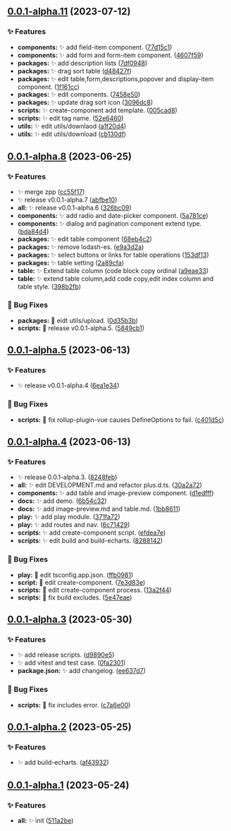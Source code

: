 ## [0.0.1-alpha.11](https://github.com/plus-pro-components/plus-pro-components/compare/0.0.1-alpha.10...0.0.1-alpha.11) (2023-07-12)


### ✨ Features

* **components:** :sparkles: add field-item component. ([77d15c1](https://github.com/plus-pro-components/plus-pro-components/commit/77d15c1))
* **components:** :sparkles: add form and form-item component. ([4607f59](https://github.com/plus-pro-components/plus-pro-components/commit/4607f59))
* **packages:** :sparkles: add description lists ([7df0948](https://github.com/plus-pro-components/plus-pro-components/commit/7df0948))
* **packages:** :sparkles: drag sort table ([d48427f](https://github.com/plus-pro-components/plus-pro-components/commit/d48427f))
* **packages:** :sparkles: edit  table,form,descriptions,popover and display-item component. ([1f161cc](https://github.com/plus-pro-components/plus-pro-components/commit/1f161cc))
* **packages:** :sparkles: edit components. ([7458e50](https://github.com/plus-pro-components/plus-pro-components/commit/7458e50))
* **packages:** :sparkles: update drag sort icon ([3096dc8](https://github.com/plus-pro-components/plus-pro-components/commit/3096dc8))
* **scripts:** :sparkles: create-component add template. ([005cad8](https://github.com/plus-pro-components/plus-pro-components/commit/005cad8))
* **scripts:** :sparkles: edit tag name. ([52e6460](https://github.com/plus-pro-components/plus-pro-components/commit/52e6460))
* **utils:** :sparkles: edit utils/downlaod ([a1f20d4](https://github.com/plus-pro-components/plus-pro-components/commit/a1f20d4))
* **utils:** :sparkles: edit utils/download ([cb130df](https://github.com/plus-pro-components/plus-pro-components/commit/cb130df))



## [0.0.1-alpha.8](https://github.com/plus-pro-components/plus-pro-components/compare/0.0.1-alpha.7...0.0.1-alpha.8) (2023-06-25)


### ✨ Features

* :sparkles: merge zpp ([cc55f17](https://github.com/plus-pro-components/plus-pro-components/commit/cc55f17))
* :sparkles: release v0.0.1-alpha.7 ([abfbe10](https://github.com/plus-pro-components/plus-pro-components/commit/abfbe10))
* **all:** :sparkles: release v0.0.1-alpha.6 ([326bc09](https://github.com/plus-pro-components/plus-pro-components/commit/326bc09))
* **components:** :sparkles: add radio and date-picker component. ([5a781ce](https://github.com/plus-pro-components/plus-pro-components/commit/5a781ce))
* **components:** :sparkles: dialog and pagination component extend type. ([bda84d4](https://github.com/plus-pro-components/plus-pro-components/commit/bda84d4))
* **packages:** :sparkles: edit table component ([68eb4c2](https://github.com/plus-pro-components/plus-pro-components/commit/68eb4c2))
* **packages:** :sparkles: remove lodash-es. ([e9a3d2a](https://github.com/plus-pro-components/plus-pro-components/commit/e9a3d2a))
* **packages:** :sparkles: select buttons or links for table operations ([153df13](https://github.com/plus-pro-components/plus-pro-components/commit/153df13))
* **packages:** :sparkles: table setting ([2a89cfa](https://github.com/plus-pro-components/plus-pro-components/commit/2a89cfa))
* **table:** :sparkles: Extend table column (code block copy ordinal ([a9eae33](https://github.com/plus-pro-components/plus-pro-components/commit/a9eae33))
* **table:** :sparkles: extend table column,add code copy,edit index column and table style. ([398b2fb](https://github.com/plus-pro-components/plus-pro-components/commit/398b2fb))


### 🐛 Bug Fixes

* **packages:** :bug: eidt utils/upload. ([0d35b3b](https://github.com/plus-pro-components/plus-pro-components/commit/0d35b3b))
* **scripts:** :bug: release v0.0.1-alpha.5. ([5849cb1](https://github.com/plus-pro-components/plus-pro-components/commit/5849cb1))



## [0.0.1-alpha.5](https://github.com/plus-pro-components/plus-pro-components/compare/0.0.1-alpha.4...0.0.1-alpha.5) (2023-06-13)


### ✨ Features

* :sparkles: release v0.0.1-alpha.4 ([6ea1e34](https://github.com/plus-pro-components/plus-pro-components/commit/6ea1e34))


### 🐛 Bug Fixes

* **scripts:** :bug: fix rollup-plugin-vue causes DefineOptions to fail. ([c401d5c](https://github.com/plus-pro-components/plus-pro-components/commit/c401d5c))



## [0.0.1-alpha.4](https://github.com/plus-pro-components/plus-pro-components/compare/0.0.1-alpha.3...0.0.1-alpha.4) (2023-06-13)


### ✨ Features

* :sparkles: release 0.0.1-alpha.3. ([8248feb](https://github.com/plus-pro-components/plus-pro-components/commit/8248feb))
* **all:** :sparkles: edit DEVELOPMENT.md and refactor plus.d.ts. ([30a2a72](https://github.com/plus-pro-components/plus-pro-components/commit/30a2a72))
* **components:** :sparkles: add table and image-preview component. ([d1edfff](https://github.com/plus-pro-components/plus-pro-components/commit/d1edfff))
* **docs:** :sparkles: add demo. ([6b54c32](https://github.com/plus-pro-components/plus-pro-components/commit/6b54c32))
* **docs:** :sparkles: add image-preview.md and table.md. ([1bb8611](https://github.com/plus-pro-components/plus-pro-components/commit/1bb8611))
* **play:** :sparkles: add play module. ([371fa72](https://github.com/plus-pro-components/plus-pro-components/commit/371fa72))
* **play:** :sparkles: add routes and nav. ([6c71429](https://github.com/plus-pro-components/plus-pro-components/commit/6c71429))
* **scripts:** :sparkles: add create-component script. ([efdea7e](https://github.com/plus-pro-components/plus-pro-components/commit/efdea7e))
* **scripts:** :sparkles: edit build and build-echarts. ([8288142](https://github.com/plus-pro-components/plus-pro-components/commit/8288142))


### 🐛 Bug Fixes

* **play:** :bug: edit tsconfig.app.json. ([ffb0981](https://github.com/plus-pro-components/plus-pro-components/commit/ffb0981))
* **script:** :bug: edit create-component. ([7e3d83e](https://github.com/plus-pro-components/plus-pro-components/commit/7e3d83e))
* **scripts:** :bug: edit create-component process. ([13a2f44](https://github.com/plus-pro-components/plus-pro-components/commit/13a2f44))
* **scripts:** :bug: fix build excludes. ([5e47eae](https://github.com/plus-pro-components/plus-pro-components/commit/5e47eae))



## [0.0.1-alpha.3](https://github.com/plus-pro-components/plus-pro-components/compare/0.0.1-alpha.2...0.0.1-alpha.3) (2023-05-30)


### ✨ Features

* :sparkles: add release scripts. ([d9890e5](https://github.com/plus-pro-components/plus-pro-components/commit/d9890e5))
* :sparkles: add vitest and test case. ([0fa2301](https://github.com/plus-pro-components/plus-pro-components/commit/0fa2301))
* **package.json:** :sparkles: add changelog. ([ee637d7](https://github.com/plus-pro-components/plus-pro-components/commit/ee637d7))


### 🐛 Bug Fixes

* **scripts:** :bug: fix includes error. ([c7a6e00](https://github.com/plus-pro-components/plus-pro-components/commit/c7a6e00))



## [0.0.1-alpha.2](https://github.com/plus-pro-components/plus-pro-components/compare/0.0.1-alpha.1...0.0.1-alpha.2) (2023-05-25)


### ✨ Features

* :sparkles: add build-echarts. ([af43932](https://github.com/plus-pro-components/plus-pro-components/commit/af43932))



## [0.0.1-alpha.1](https://github.com/plus-pro-components/plus-pro-components/compare/511a2be...0.0.1-alpha.1) (2023-05-24)


### ✨ Features

* **all:** :sparkles: init ([511a2be](https://github.com/plus-pro-components/plus-pro-components/commit/511a2be))



